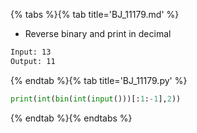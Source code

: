 {% tabs %}{% tab title='BJ_11179.md' %}

* Reverse binary and print in decimal

```txt
Input: 13
Output: 11
```

{% endtab %}{% tab title='BJ_11179.py' %}

```py
print(int(bin(int(input()))[:1:-1],2))
```

{% endtab %}{% endtabs %}
